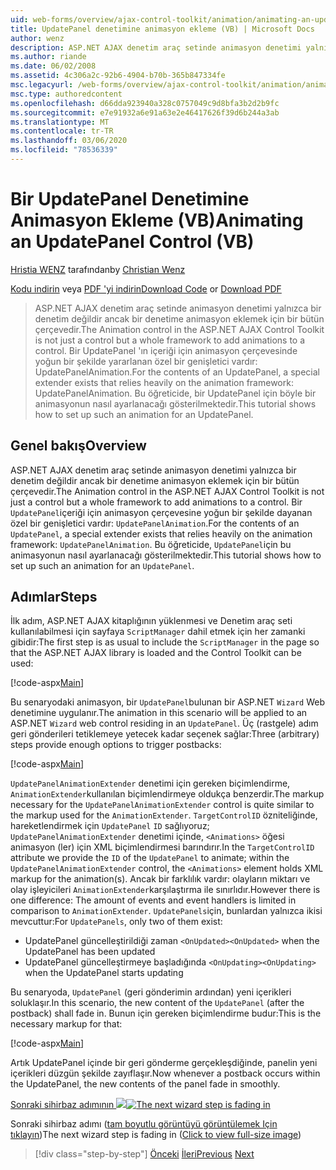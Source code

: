 ```yaml
---
uid: web-forms/overview/ajax-control-toolkit/animation/animating-an-updatepanel-control-vb
title: UpdatePanel denetimine animasyon ekleme (VB) | Microsoft Docs
author: wenz
description: ASP.NET AJAX denetim araç setinde animasyon denetimi yalnızca bir denetim değildir ancak bir denetime animasyon eklemek için bir bütün çerçevedir. Bir... öğesinin içeriği için
ms.author: riande
ms.date: 06/02/2008
ms.assetid: 4c306a2c-92b6-4904-b70b-365b847334fe
msc.legacyurl: /web-forms/overview/ajax-control-toolkit/animation/animating-an-updatepanel-control-vb
msc.type: authoredcontent
ms.openlocfilehash: d66dda923940a328c0757049c9d8bfa3b2d2b9fc
ms.sourcegitcommit: e7e91932a6e91a63e2e46417626f39d6b244a3ab
ms.translationtype: MT
ms.contentlocale: tr-TR
ms.lasthandoff: 03/06/2020
ms.locfileid: "78536339"
---
```

# <a name="animating-an-updatepanel-control-vb"></a><span data-ttu-id="b8a54-104">Bir UpdatePanel Denetimine Animasyon Ekleme (VB)</span><span class="sxs-lookup"><span data-stu-id="b8a54-104">Animating an UpdatePanel Control (VB)</span></span>

<span data-ttu-id="b8a54-105">[Hristia WENZ](https://github.com/wenz) tarafından</span><span class="sxs-lookup"><span data-stu-id="b8a54-105">by [Christian Wenz](https://github.com/wenz)</span></span>

<span data-ttu-id="b8a54-106">[Kodu indirin](https://download.microsoft.com/download/9/3/f/93f8daea-bebd-4821-833b-95205389c7d0/UpdatePanelAnimation1.vb.zip) veya [PDF 'yi indirin](https://download.microsoft.com/download/b/6/a/b6ae89ee-df69-4c87-9bfb-ad1eb2b23373/updatepanelanimation1VB.pdf)</span><span class="sxs-lookup"><span data-stu-id="b8a54-106">[Download Code](https://download.microsoft.com/download/9/3/f/93f8daea-bebd-4821-833b-95205389c7d0/UpdatePanelAnimation1.vb.zip) or [Download PDF](https://download.microsoft.com/download/b/6/a/b6ae89ee-df69-4c87-9bfb-ad1eb2b23373/updatepanelanimation1VB.pdf)</span></span>

> <span data-ttu-id="b8a54-107">ASP.NET AJAX denetim araç setinde animasyon denetimi yalnızca bir denetim değildir ancak bir denetime animasyon eklemek için bir bütün çerçevedir.</span><span class="sxs-lookup"><span data-stu-id="b8a54-107">The Animation control in the ASP.NET AJAX Control Toolkit is not just a control but a whole framework to add animations to a control.</span></span> <span data-ttu-id="b8a54-108">Bir UpdatePanel 'ın içeriği için animasyon çerçevesinde yoğun bir şekilde yararlanan özel bir genişletici vardır: UpdatePanelAnimation.</span><span class="sxs-lookup"><span data-stu-id="b8a54-108">For the contents of an UpdatePanel, a special extender exists that relies heavily on the animation framework: UpdatePanelAnimation.</span></span> <span data-ttu-id="b8a54-109">Bu öğreticide, bir UpdatePanel için böyle bir animasyonun nasıl ayarlanacağı gösterilmektedir.</span><span class="sxs-lookup"><span data-stu-id="b8a54-109">This tutorial shows how to set up such an animation for an UpdatePanel.</span></span>

## <a name="overview"></a><span data-ttu-id="b8a54-110">Genel bakış</span><span class="sxs-lookup"><span data-stu-id="b8a54-110">Overview</span></span>

<span data-ttu-id="b8a54-111">ASP.NET AJAX denetim araç setinde animasyon denetimi yalnızca bir denetim değildir ancak bir denetime animasyon eklemek için bir bütün çerçevedir.</span><span class="sxs-lookup"><span data-stu-id="b8a54-111">The Animation control in the ASP.NET AJAX Control Toolkit is not just a control but a whole framework to add animations to a control.</span></span> <span data-ttu-id="b8a54-112">Bir `UpdatePanel`içeriği için animasyon çerçevesine yoğun bir şekilde dayanan özel bir genişletici vardır: `UpdatePanelAnimation`.</span><span class="sxs-lookup"><span data-stu-id="b8a54-112">For the contents of an `UpdatePanel`, a special extender exists that relies heavily on the animation framework: `UpdatePanelAnimation`.</span></span> <span data-ttu-id="b8a54-113">Bu öğreticide, `UpdatePanel`için bu animasyonun nasıl ayarlanacağı gösterilmektedir.</span><span class="sxs-lookup"><span data-stu-id="b8a54-113">This tutorial shows how to set up such an animation for an `UpdatePanel`.</span></span>

## <a name="steps"></a><span data-ttu-id="b8a54-114">Adımlar</span><span class="sxs-lookup"><span data-stu-id="b8a54-114">Steps</span></span>

<span data-ttu-id="b8a54-115">İlk adım, ASP.NET AJAX kitaplığının yüklenmesi ve Denetim araç seti kullanılabilmesi için sayfaya `ScriptManager` dahil etmek için her zamanki gibidir:</span><span class="sxs-lookup"><span data-stu-id="b8a54-115">The first step is as usual to include the `ScriptManager` in the page so that the ASP.NET AJAX library is loaded and the Control Toolkit can be used:</span></span>

[!code-aspx[Main](animating-an-updatepanel-control-vb/samples/sample1.aspx)]

<span data-ttu-id="b8a54-116">Bu senaryodaki animasyon, bir `UpdatePanel`bulunan bir ASP.NET `Wizard` Web denetimine uygulanır.</span><span class="sxs-lookup"><span data-stu-id="b8a54-116">The animation in this scenario will be applied to an ASP.NET `Wizard` web control residing in an `UpdatePanel`.</span></span> <span data-ttu-id="b8a54-117">Üç (rastgele) adım geri gönderileri tetiklemeye yetecek kadar seçenek sağlar:</span><span class="sxs-lookup"><span data-stu-id="b8a54-117">Three (arbitrary) steps provide enough options to trigger postbacks:</span></span>

[!code-aspx[Main](animating-an-updatepanel-control-vb/samples/sample2.aspx)]

<span data-ttu-id="b8a54-118">`UpdatePanelAnimationExtender` denetimi için gereken biçimlendirme, `AnimationExtender`kullanılan biçimlendirmeye oldukça benzerdir.</span><span class="sxs-lookup"><span data-stu-id="b8a54-118">The markup necessary for the `UpdatePanelAnimationExtender` control is quite similar to the markup used for the `AnimationExtender`.</span></span> <span data-ttu-id="b8a54-119">`TargetControlID` özniteliğinde, hareketlendirmek için `UpdatePanel` `ID` sağlıyoruz; `UpdatePanelAnimationExtender` denetimi içinde, `<Animations>` öğesi animasyon (ler) için XML biçimlendirmesi barındırır.</span><span class="sxs-lookup"><span data-stu-id="b8a54-119">In the `TargetControlID` attribute we provide the `ID` of the `UpdatePanel` to animate; within the `UpdatePanelAnimationExtender` control, the `<Animations>` element holds XML markup for the animation(s).</span></span> <span data-ttu-id="b8a54-120">Ancak bir farklılık vardır: olayların miktarı ve olay işleyicileri `AnimationExtender`karşılaştırma ile sınırlıdır.</span><span class="sxs-lookup"><span data-stu-id="b8a54-120">However there is one difference: The amount of events and event handlers is limited in comparison to `AnimationExtender`.</span></span> <span data-ttu-id="b8a54-121">`UpdatePanels`için, bunlardan yalnızca ikisi mevcuttur:</span><span class="sxs-lookup"><span data-stu-id="b8a54-121">For `UpdatePanels`, only two of them exist:</span></span>

- <span data-ttu-id="b8a54-122">UpdatePanel güncelleştirildiği zaman `<OnUpdated>`</span><span class="sxs-lookup"><span data-stu-id="b8a54-122">`<OnUpdated>` when the UpdatePanel has been updated</span></span>
- <span data-ttu-id="b8a54-123">UpdatePanel güncelleştirmeye başladığında `<OnUpdating>`</span><span class="sxs-lookup"><span data-stu-id="b8a54-123">`<OnUpdating>` when the UpdatePanel starts updating</span></span>

<span data-ttu-id="b8a54-124">Bu senaryoda, `UpdatePanel` (geri gönderimin ardından) yeni içerikleri soluklaşır.</span><span class="sxs-lookup"><span data-stu-id="b8a54-124">In this scenario, the new content of the `UpdatePanel` (after the postback) shall fade in.</span></span> <span data-ttu-id="b8a54-125">Bunun için gereken biçimlendirme budur:</span><span class="sxs-lookup"><span data-stu-id="b8a54-125">This is the necessary markup for that:</span></span>

[!code-aspx[Main](animating-an-updatepanel-control-vb/samples/sample3.aspx)]

<span data-ttu-id="b8a54-126">Artık UpdatePanel içinde bir geri gönderme gerçekleşdiğinde, panelin yeni içerikleri düzgün şekilde zayıflaşır.</span><span class="sxs-lookup"><span data-stu-id="b8a54-126">Now whenever a postback occurs within the UpdatePanel, the new contents of the panel fade in smoothly.</span></span>

<span data-ttu-id="b8a54-127">[Sonraki sihirbaz adımının ![](animating-an-updatepanel-control-vb/_static/image2.png)](animating-an-updatepanel-control-vb/_static/image1.png)</span><span class="sxs-lookup"><span data-stu-id="b8a54-127">[![The next wizard step is fading in](animating-an-updatepanel-control-vb/_static/image2.png)](animating-an-updatepanel-control-vb/_static/image1.png)</span></span>

<span data-ttu-id="b8a54-128">Sonraki sihirbaz adımı ([tam boyutlu görüntüyü görüntülemek Için tıklayın](animating-an-updatepanel-control-vb/_static/image3.png))</span><span class="sxs-lookup"><span data-stu-id="b8a54-128">The next wizard step is fading in ([Click to view full-size image](animating-an-updatepanel-control-vb/_static/image3.png))</span></span>

> [!div class="step-by-step"]
> <span data-ttu-id="b8a54-129">[Önceki](changing-an-animation-using-client-side-code-vb.md)
> [İleri](dynamically-controlling-updatepanel-animations-vb.md)</span><span class="sxs-lookup"><span data-stu-id="b8a54-129">[Previous](changing-an-animation-using-client-side-code-vb.md)
[Next](dynamically-controlling-updatepanel-animations-vb.md)</span></span>
